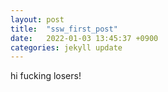 ```yaml
---
layout: post
title:  "ssw_first_post"
date:   2022-01-03 13:45:37 +0900
categories: jekyll update
---
```

hi fucking losers!
